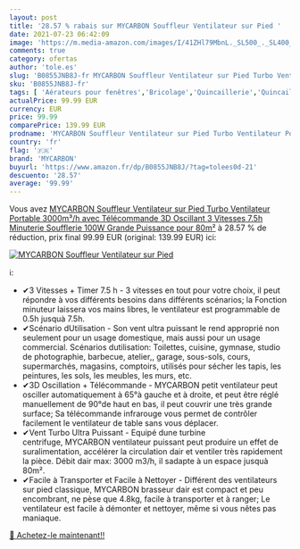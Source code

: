 ```yaml
---
layout: post
title: '28.57 % rabais sur MYCARBON Souffleur Ventilateur sur Pied '
date: 2021-07-23 06:42:09
image: 'https://m.media-amazon.com/images/I/41ZHl79MbnL._SL500_._SL400_.jpg'
comments: true
category: ofertas
author: 'tole.es'
slug: 'B0855JNB8J-fr MYCARBON Souffleur Ventilateur sur Pied Turbo Ventilateur...'
sku: 'B0855JNB8J-fr'
tags: [ 'Aérateurs pour fenêtres','Bricolage','Quincaillerie','Quincaillerie de fenêtres','mycarbon', ]
actualPrice: 99.99 EUR
currency: EUR
price: 99.99
comparePrice: 139.99 EUR
prodname: 'MYCARBON Souffleur Ventilateur sur Pied Turbo Ventilateur Portable 3000m³/h avec Télécommande 3D Oscillant 3 Vitesses 7.5h Minuterie Soufflerie 100W Grande Puissance pour 80m²'
country: 'fr'
flag: '🇫🇷'
brand: 'MYCARBON'
buyurl: 'https://www.amazon.fr/dp/B0855JNB8J/?tag=tolees0d-21'
descuento: '28.57'
average: '99.99'
---
```


Vous avez [MYCARBON Souffleur Ventilateur sur Pied Turbo Ventilateur Portable 3000m³/h avec Télécommande 3D Oscillant 3 Vitesses 7.5h Minuterie Soufflerie 100W Grande Puissance pour 80m²](https://www.amazon.fr/dp/B0855JNB8J/?tag=tolees0d-21)  à  28.57 % de réduction, prix final  99.99 EUR (original: 139.99 EUR) ici:

[![MYCARBON Souffleur Ventilateur sur Pied ](https://m.media-amazon.com/images/I/41ZHl79MbnL._SL500_._SL400_.jpg)](https://www.amazon.fr/dp/B0855JNB8J/?tag=tolees0d-21)

ℹ️:

- ✔3 Vitesses + Timer 7.5 h - 3 vitesses en tout pour votre choix, il peut répondre à vos différents besoins dans différents scénarios; la Fonction minuteur laissera vos mains libres, le ventilateur est programmable de 0.5h jusquà 7.5h.
- ✔Scénario dUtilisation - Son vent ultra puissant le rend approprié non seulement pour un usage domestique, mais aussi pour un usage commercial. Scénarios dutilisation: Toilettes, cuisine, gymnase, studio de photographie, barbecue, atelier,, garage, sous-sols, cours, supermarchés, magasins, comptoirs, utilisés pour sécher les tapis, les peintures, les sols, les meubles, les murs, etc.
- ✔3D Oscillation + Télécommande - MYCARBON petit ventilateur peut osciller automatiquement à 65°à gauche et à droite, et peut être réglé manuellement de 90°de haut en bas, il peut couvrir une très grande surface; Sa télécommande infrarouge vous permet de contrôler facilement le ventilateur de table sans vous déplacer.
- ✔Vent Turbo Ultra Puissant - Equipé dune turbine centrifuge, MYCARBON ventilateur puissant peut produire un effet de suralimentation, accélérer la circulation dair et ventiler très rapidement la pièce. Débit dair max: 3000 m3/h, il sadapte à un espace jusquà 80m².
- ✔Facile à Transporter et Facile à Nettoyer - Différent des ventilateurs sur pied classique, MYCARBON brasseur dair est compact et peu encombrant, ne pèse que 4.8kg, facile à transporter et à ranger; Le ventilateur est facile à démonter et nettoyer, même si vous nêtes pas maniaque.

[🛒 Achetez-le maintenant!!](https://www.amazon.fr/dp/B0855JNB8J/?tag=tolees0d-21)
